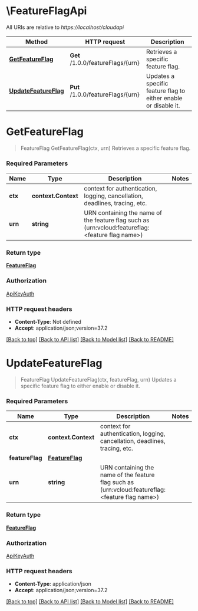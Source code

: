# \FeatureFlagApi

All URIs are relative to *https://localhost/cloudapi*

Method | HTTP request | Description
------------- | ------------- | -------------
[**GetFeatureFlag**](FeatureFlagApi.md#GetFeatureFlag) | **Get** /1.0.0/featureFlags/{urn} | Retrieves a specific feature flag.
[**UpdateFeatureFlag**](FeatureFlagApi.md#UpdateFeatureFlag) | **Put** /1.0.0/featureFlags/{urn} | Updates a specific feature flag to either enable or disable it.


# **GetFeatureFlag**
> FeatureFlag GetFeatureFlag(ctx, urn)
Retrieves a specific feature flag.

### Required Parameters

Name | Type | Description  | Notes
------------- | ------------- | ------------- | -------------
 **ctx** | **context.Context** | context for authentication, logging, cancellation, deadlines, tracing, etc.
  **urn** | **string**| URN containing the name of the feature flag such as (urn:vcloud:featureflag:&lt;feature flag name&gt;) | 

### Return type

[**FeatureFlag**](FeatureFlag.md)

### Authorization

[ApiKeyAuth](../README.md#ApiKeyAuth)

### HTTP request headers

 - **Content-Type**: Not defined
 - **Accept**: application/json;version=37.2

[[Back to top]](#) [[Back to API list]](../README.md#documentation-for-api-endpoints) [[Back to Model list]](../README.md#documentation-for-models) [[Back to README]](../README.md)

# **UpdateFeatureFlag**
> FeatureFlag UpdateFeatureFlag(ctx, featureFlag, urn)
Updates a specific feature flag to either enable or disable it.

### Required Parameters

Name | Type | Description  | Notes
------------- | ------------- | ------------- | -------------
 **ctx** | **context.Context** | context for authentication, logging, cancellation, deadlines, tracing, etc.
  **featureFlag** | [**FeatureFlag**](FeatureFlag.md)|  | 
  **urn** | **string**| URN containing the name of the feature flag such as (urn:vcloud:featureflag:&lt;feature flag name&gt;) | 

### Return type

[**FeatureFlag**](FeatureFlag.md)

### Authorization

[ApiKeyAuth](../README.md#ApiKeyAuth)

### HTTP request headers

 - **Content-Type**: application/json
 - **Accept**: application/json;version=37.2

[[Back to top]](#) [[Back to API list]](../README.md#documentation-for-api-endpoints) [[Back to Model list]](../README.md#documentation-for-models) [[Back to README]](../README.md)

